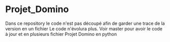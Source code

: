 # Projet_Domino
Dans ce repository le code n'est pas découpé afin de garder une trace de la version en un fichier
Le code n'évolura plus. Voir master pour avoir le code à jour et en plusieurs fichier
Projet Domino en python
